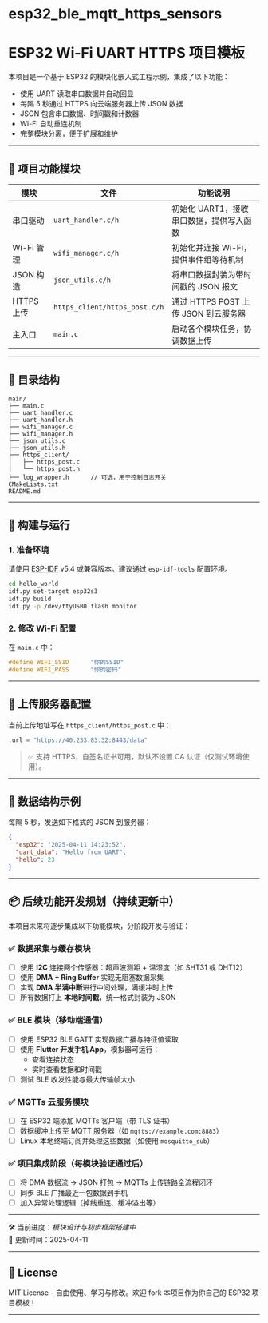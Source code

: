 # esp32_ble_mqtt_https_sensors

# ESP32 Wi-Fi UART HTTPS 项目模板

本项目是一个基于 ESP32 的模块化嵌入式工程示例，集成了以下功能：

- 使用 UART 读取串口数据并自动回显
- 每隔 5 秒通过 HTTPS 向云端服务器上传 JSON 数据
- JSON 包含串口数据、时间戳和计数器
- Wi-Fi 自动重连机制
- 完整模块分离，便于扩展和维护

---

## 🔧 项目功能模块

| 模块 | 文件 | 功能说明 |
|------|------|-----------|
| 串口驱动 | `uart_handler.c/h` | 初始化 UART1，接收串口数据，提供写入函数 |
| Wi-Fi 管理 | `wifi_manager.c/h` | 初始化并连接 Wi-Fi，提供事件组等待机制 |
| JSON 构造 | `json_utils.c/h` | 将串口数据封装为带时间戳的 JSON 报文 |
| HTTPS 上传 | `https_client/https_post.c/h` | 通过 HTTPS POST 上传 JSON 到云服务器 |
| 主入口 | `main.c` | 启动各个模块任务，协调数据上传 |

---

## 📁 目录结构

```
main/
├── main.c
├── uart_handler.c
├── uart_handler.h
├── wifi_manager.c
├── wifi_manager.h
├── json_utils.c
├── json_utils.h
├── https_client/
│   ├── https_post.c
│   └── https_post.h
├── log_wrapper.h      // 可选，用于控制日志开关
CMakeLists.txt
README.md
```

---

## 🚀 构建与运行

### 1. 准备环境

请使用 [ESP-IDF](https://docs.espressif.com/projects/esp-idf/en/latest/esp32/index.html) v5.4 或兼容版本。建议通过 `esp-idf-tools` 配置环境。

```bash
cd hello_world
idf.py set-target esp32s3
idf.py build
idf.py -p /dev/ttyUSB0 flash monitor
```

### 2. 修改 Wi-Fi 配置

在 `main.c` 中：

```c
#define WIFI_SSID      "你的SSID"
#define WIFI_PASS      "你的密码"
```

---

## 📡 上传服务器配置

当前上传地址写在 `https_client/https_post.c` 中：

```c
.url = "https://40.233.83.32:8443/data"
```

> ✅ 支持 HTTPS，自签名证书可用，默认不设置 CA 认证（仅测试环境使用）。

---

## 🔄 数据结构示例

每隔 5 秒，发送如下格式的 JSON 到服务器：

```json
{
  "esp32": "2025-04-11 14:23:52",
  "uart_data": "Hello from UART",
  "hello": 23
}
```

---

## 📦 后续功能开发规划（持续更新中）

本项目未来将逐步集成以下功能模块，分阶段开发与验证：

### ✅ 数据采集与缓存模块
- [ ] 使用 **I2C** 连接两个传感器：超声波测距 + 温湿度（如 SHT31 或 DHT12）
- [ ] 使用 **DMA + Ring Buffer** 实现无阻塞数据采集
- [ ] 实现 **DMA 半满中断**进行中间处理，满缓冲时上传
- [ ] 所有数据打上 **本地时间戳**，统一格式封装为 JSON

### ✅ BLE 模块（移动端通信）
- [ ] 使用 ESP32 BLE GATT 实现数据广播与特征值读取
- [ ] 使用 **Flutter 开发手机 App**，模拟器可运行：
  - 查看连接状态
  - 实时查看数据和时间戳
- [ ] 测试 BLE 收发性能与最大传输帧大小

### ✅ MQTTs 云服务模块
- [ ] 在 ESP32 端添加 MQTTs 客户端（带 TLS 证书）
- [ ] 数据缓冲上传至 MQTT 服务器（如 `mqtts://example.com:8883`）
- [ ] Linux 本地终端订阅并处理这些数据（如使用 `mosquitto_sub`）

### ✅ 项目集成阶段（每模块验证通过后）
- [ ] 将 DMA 数据流 → JSON 打包 → MQTTs 上传链路全流程闭环
- [ ] 同步 BLE 广播最近一包数据到手机
- [ ] 加入异常处理逻辑（掉线重连、缓冲溢出等）

---

🛠 当前进度：*模块设计与初步框架搭建中*  
📅 更新时间：2025-04-11

---

## 📜 License

MIT License - 自由使用、学习与修改。欢迎 fork 本项目作为你自己的 ESP32 项目模板！

---

